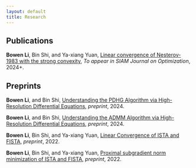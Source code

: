 ```yaml
---
layout: default
title: Research
---
```



## Publications

**Bowen Li**, Bin Shi, and Ya-xiang Yuan, [Linear convergence of Nesterov-1983 with the strong convexity](https://arxiv.org/abs/2306.09694), *To appear in SIAM Journal on Optimization*, 2024+.

## Preprints

**Bowen Li**, and Bin Shi, [Understanding the PDHG Algorithm via High-Resolution Differential Equations](https://arxiv.org/abs/2403.11139), *preprint*, 2024.

**Bowen Li**, and Bin Shi, [Understanding the ADMM Algorithm via High-Resolution Differential Equations](https://arxiv.org/abs/2401.07096), *preprint*, 2024.

**Bowen Li**, Bin Shi, and Ya-xiang Yuan, [Linear Convergence of ISTA and FISTA](https://arxiv.org/abs/2212.06319), *preprint*, 2022.

**Bowen Li**, Bin Shi, and Ya-xiang Yuan, [Proximal subgradient norm minimization of ISTA and FISTA](https://arxiv.org/abs/2211.01610), *preprint*, 2022.
